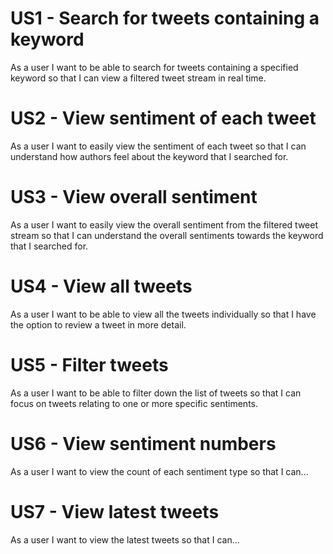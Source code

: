 # US1 - Search for tweets containing a keyword

As a user I want to be able to search for tweets containing a specified keyword so that I can view a filtered tweet stream in real time.

# US2 - View sentiment of each tweet

As a user I want to easily view the sentiment of each tweet so that I can understand how authors feel about the keyword that I searched for.

# US3 - View overall sentiment

As a user I want to easily view the overall sentiment from the filtered tweet stream so that I can understand the overall sentiments towards the keyword that I searched for.

# US4 - View all tweets

As a user I want to be able to view all the tweets individually so that I have the option to review a tweet in more detail.

# US5 - Filter tweets

As a user I want to be able to filter down the list of tweets so that I can focus on tweets relating to one or more specific sentiments.

# US6 - View sentiment numbers

As a user I want to view the count of each sentiment type so that I can...

# US7 - View latest tweets

As a user I want to view the latest tweets so that I can...
